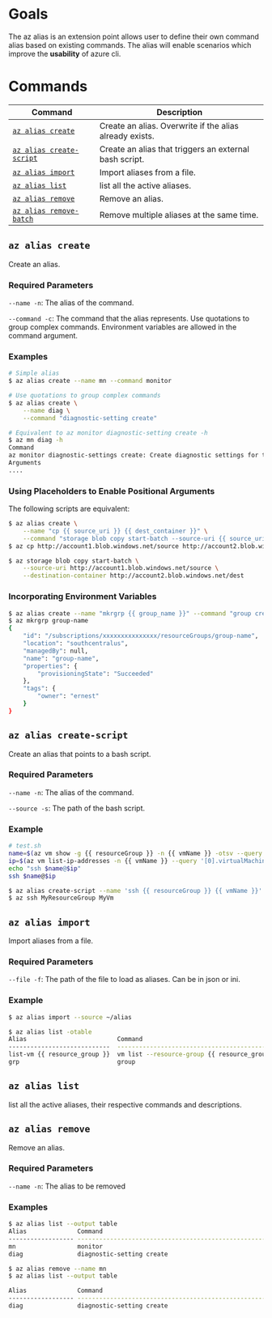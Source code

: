 # Goals
The az alias is an extension point allows user to define their own command alias based on existing commands. The alias will enable scenarios which improve the **usability** of azure cli.

# Commands
| Command | Description |
| ----------------- | ------------------------------------------------------- |
| [`az alias create`](#az-alias-create)               | Create an alias. Overwrite if the alias already exists. |
| [`az alias create-script`](#az-alias-create-script) | Create an alias that triggers an external bash script. |
| [`az alias import`](#az-alias-load)                   | Import aliases from a file. |
| [`az alias list`](#az-alias-list)                   | list all the active aliases. |
| [`az alias remove`](#az-alias-remove)               | Remove an alias. |
| [`az alias remove-batch`](#az-alias-remove-batch)   | Remove multiple aliases at the same time. |

## `az alias create`
Create an alias.

### Required Parameters
`--name -n`: The alias of the command.

`--command -c`: The command that the alias represents. Use quotations to group complex commands. Environment variables are allowed in the command argument.

### Examples
```bash
# Simple alias
$ az alias create --name mn --command monitor

# Use quotations to group complex commands
$ az alias create \
    --name diag \
    --command "diagnostic-setting create"

# Equivalent to az monitor diagnostic-setting create -h
$ az mn diag -h
Command
az monitor diagnostic-settings create: Create diagnostic settings for the specified resource.
Arguments
....
```
### Using Placeholders to Enable Positional Arguments
The following scripts are equivalent:
```bash
$ az alias create \
    --name "cp {{ source_uri }} {{ dest_container }}" \
    --command "storage blob copy start-batch --source-uri {{ source_uri }} --destination-container {{ dest_container }}"
$ az cp http://account1.blob.windows.net/source http://account2.blob.windows.net/dest
```
```bash
$ az storage blob copy start-batch \
    --source-uri http://account1.blob.windows.net/source \
    --destination-container http://account2.blob.windows.net/dest
```
### Incorporating Environment Variables
``` bash
$ az alias create --name "mkrgrp {{ group_name }}" --command "group create -n {{ group_name }} --tags owner=\$USER"
$ az mkrgrp group-name
{
    "id": "/subscriptions/xxxxxxxxxxxxxxx/resourceGroups/group-name",
    "location": "southcentralus",
    "managedBy": null,
    "name": "group-name",
    "properties": {
        "provisioningState": "Succeeded"
    },
    "tags": {
        "owner": "ernest"
    }
}
```

## `az alias create-script`
Create an alias that points to a bash script.

### Required Parameters
`--name -n`: The alias of the command.

`--source -s`: The path of the bash script.

### Example
```bash
# test.sh
name=$(az vm show -g {{ resourceGroup }} -n {{ vmName }} -otsv --query 'osProfile.adminUsername')
ip=$(az vm list-ip-addresses -n {{ vmName }} --query '[0].virtualMachine.network.publicIpAddresses[0].ipAddress' -otsv)
echo "ssh $name@$ip"
ssh $name@$ip
```
```bash
$ az alias create-script --name 'ssh {{ resourceGroup }} {{ vmName }}' --source ./test.sh
$ az ssh MyResourceGroup MyVm
```


## `az alias import`
Import aliases from a file.

### Required Parameters
`--file -f`: The path of the file to load as aliases. Can be in json or ini.

### Example
```bash
$ az alias import --source ~/alias

$ az alias list -otable
Alias                         Command
----------------------------  ---------------------------------------------
list-vm {{ resource_group }}  vm list --resource-group {{ resource_group }}
grp                           group
```


## `az alias list`
list all the active aliases, their respective commands and descriptions.


## `az alias remove`
Remove an alias.

### Required Parameters
`--name -n`: The alias to be removed

### Examples
```bash
$ az alias list --output table
Alias              Command
------------------ ------------------------------------------------------------
mn                 monitor
diag               diagnostic-setting create

$ az alias remove --name mn
$ az alias list --output table

Alias              Command
------------------ ------------------------------------------------------------
diag               diagnostic-setting create
```
